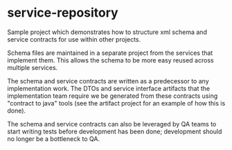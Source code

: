 service-repository
===========

Sample project which demonstrates how to structure xml schema and service contracts for use within other projects. 

Schema files are maintained in a separate project from the services that implement them. This allows the schema to be more easy reused across multiple services.

The schema and service contracts are written as a predecessor to any implementation work. The DTOs and service interface artifacts that the implementation team require we be generated from these contracts using "contract to java" tools (see the artifact project for an example of how this is done).

The schema and service contracts can also be leveraged by QA teams to start writing tests before development has been done; development should no longer be a bottleneck to QA. 